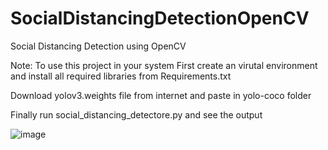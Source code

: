 # SocialDistancingDetectionOpenCV
 Social Distancing Detection using OpenCV
 
 Note: To use this project in your system
 First create an virutal environment and install all required libraries from Requirements.txt
 
 Download yolov3.weights file from internet and paste in yolo-coco folder
 
 Finally run social_distancing_detectore.py and see the output
 
 
![image](https://user-images.githubusercontent.com/42908640/131247618-6fe4eedb-b529-4359-b67d-dd1f185fab06.png)
